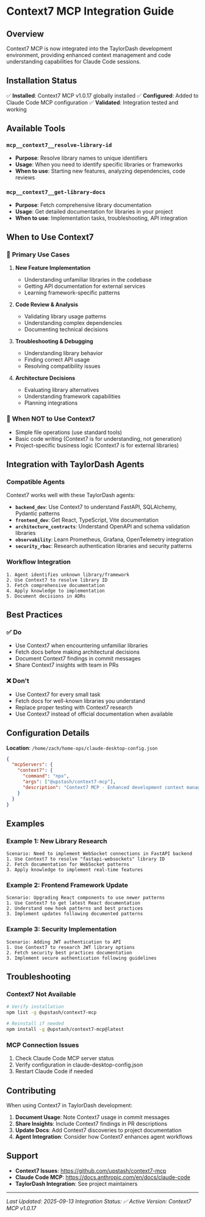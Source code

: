 # Context7 MCP Integration Guide

## Overview

Context7 MCP is now integrated into the TaylorDash development environment, providing enhanced context management and code understanding capabilities for Claude Code sessions.

## Installation Status

✅ **Installed**: Context7 MCP v1.0.17 globally installed
✅ **Configured**: Added to Claude Code MCP configuration
✅ **Validated**: Integration tested and working

## Available Tools

### `mcp__context7__resolve-library-id`
- **Purpose**: Resolve library names to unique identifiers
- **Usage**: When you need to identify specific libraries or frameworks
- **When to use**: Starting new features, analyzing dependencies, code reviews

### `mcp__context7__get-library-docs`
- **Purpose**: Fetch comprehensive library documentation
- **Usage**: Get detailed documentation for libraries in your project
- **When to use**: Implementation tasks, troubleshooting, API integration

## When to Use Context7

### 🎯 **Primary Use Cases**

1. **New Feature Implementation**
   - Understanding unfamiliar libraries in the codebase
   - Getting API documentation for external services
   - Learning framework-specific patterns

2. **Code Review & Analysis**
   - Validating library usage patterns
   - Understanding complex dependencies
   - Documenting technical decisions

3. **Troubleshooting & Debugging**
   - Understanding library behavior
   - Finding correct API usage
   - Resolving compatibility issues

4. **Architecture Decisions**
   - Evaluating library alternatives
   - Understanding framework capabilities
   - Planning integrations

### 🚫 **When NOT to Use Context7**

- Simple file operations (use standard tools)
- Basic code writing (Context7 is for understanding, not generation)
- Project-specific business logic (Context7 is for external libraries)

## Integration with TaylorDash Agents

### Compatible Agents
Context7 works well with these TaylorDash agents:

- **`backend_dev`**: Use Context7 to understand FastAPI, SQLAlchemy, Pydantic patterns
- **`frontend_dev`**: Get React, TypeScript, Vite documentation
- **`architecture_contracts`**: Understand OpenAPI and schema validation libraries
- **`observability`**: Learn Prometheus, Grafana, OpenTelemetry integration
- **`security_rbac`**: Research authentication libraries and security patterns

### Workflow Integration

```
1. Agent identifies unknown library/framework
2. Use Context7 to resolve library ID
3. Fetch comprehensive documentation
4. Apply knowledge to implementation
5. Document decisions in ADRs
```

## Best Practices

### ✅ **Do**
- Use Context7 when encountering unfamiliar libraries
- Fetch docs before making architectural decisions
- Document Context7 findings in commit messages
- Share Context7 insights with team in PRs

### ❌ **Don't**
- Use Context7 for every small task
- Fetch docs for well-known libraries you understand
- Replace proper testing with Context7 research
- Use Context7 instead of official documentation when available

## Configuration Details

**Location**: `/home/zach/home-ops/claude-desktop-config.json`

```json
{
  "mcpServers": {
    "context7": {
      "command": "npx",
      "args": ["@upstash/context7-mcp"],
      "description": "Context7 MCP - Enhanced development context management and code understanding"
    }
  }
}
```

## Examples

### Example 1: New Library Research
```
Scenario: Need to implement WebSocket connections in FastAPI backend
1. Use Context7 to resolve "fastapi-websockets" library ID
2. Fetch documentation for WebSocket patterns
3. Apply knowledge to implement real-time features
```

### Example 2: Frontend Framework Update
```
Scenario: Upgrading React components to use newer patterns
1. Use Context7 to get latest React documentation
2. Understand new hook patterns and best practices
3. Implement updates following documented patterns
```

### Example 3: Security Implementation
```
Scenario: Adding JWT authentication to API
1. Use Context7 to research JWT library options
2. Fetch security best practices documentation
3. Implement secure authentication following guidelines
```

## Troubleshooting

### Context7 Not Available
```bash
# Verify installation
npm list -g @upstash/context7-mcp

# Reinstall if needed
npm install -g @upstash/context7-mcp@latest
```

### MCP Connection Issues
1. Check Claude Code MCP server status
2. Verify configuration in claude-desktop-config.json
3. Restart Claude Code if needed

## Contributing

When using Context7 in TaylorDash development:

1. **Document Usage**: Note Context7 usage in commit messages
2. **Share Insights**: Include Context7 findings in PR descriptions
3. **Update Docs**: Add Context7 discoveries to project documentation
4. **Agent Integration**: Consider how Context7 enhances agent workflows

## Support

- **Context7 Issues**: https://github.com/upstash/context7-mcp
- **Claude Code MCP**: https://docs.anthropic.com/en/docs/claude-code
- **TaylorDash Integration**: See project maintainers

---

*Last Updated: 2025-09-13*
*Integration Status: ✅ Active*
*Version: Context7 MCP v1.0.17*